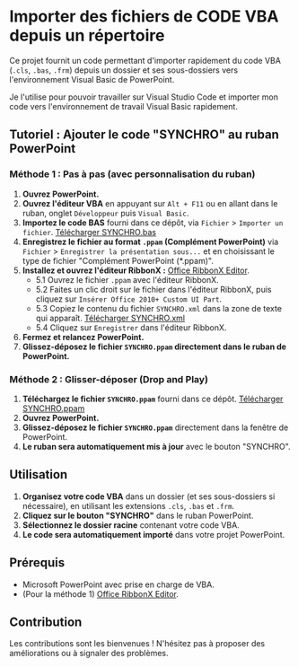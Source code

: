 # Importer des fichiers de CODE VBA depuis un répertoire

Ce projet fournit un code permettant d'importer rapidement du code VBA (`.cls`, `.bas`, `.frm`) depuis un dossier et ses sous-dossiers vers l'environnement Visual Basic de PowerPoint.

Je l'utilise pour pouvoir travailler sur Visual Studio Code et importer mon code vers l'environnement de travail Visual Basic rapidement.

## Tutoriel : Ajouter le code "SYNCHRO" au ruban PowerPoint

### Méthode 1 : Pas à pas (avec personnalisation du ruban)

1.  **Ouvrez PowerPoint.**
2.  **Ouvrez l'éditeur VBA** en appuyant sur `Alt + F11` ou en allant dans le ruban, onglet `Développeur` puis `Visual Basic`.
3.  **Importez le code BAS** fourni dans ce dépôt, via `Fichier` > `Importer un fichier`. [Télécharger SYNCHRO.bas](https://github.com/Tangui-Gouirand/Synchroniser-VBA-POWERPOINT/blob/main/SYNCHRO.bas)
4.  **Enregistrez le fichier au format `.ppam` (Complément PowerPoint)** via `Fichier` > `Enregistrer la présentation sous...` et en choisissant le type de fichier "Complément PowerPoint (*.ppam)".
5.  **Installez et ouvrez l'éditeur RibbonX :** [Office RibbonX Editor](https://github.com/fernandreu/office-ribbonx-editor).
    * 5.1 Ouvrez le fichier `.ppam` avec l'éditeur RibbonX.
    * 5.2 Faites un clic droit sur le fichier dans l'éditeur RibbonX, puis cliquez sur `Insérer Office 2010+ Custom UI Part`.
    * 5.3 Copiez le contenu du fichier `SYNCHRO.xml` dans la zone de texte qui apparaît. [Télécharger SYNCHRO.xml](https://github.com/Tangui-Gouirand/Synchroniser-VBA-POWERPOINT/blob/main/SYNCHRO.xml)
    * 5.4 Cliquez sur `Enregistrer` dans l'éditeur RibbonX.
6.  **Fermez et relancez PowerPoint.**
7.  **Glissez-déposez le fichier `SYNCHRO.ppam` directement dans le ruban de PowerPoint.**

### Méthode 2 : Glisser-déposer (Drop and Play)

1.  **Téléchargez le fichier `SYNCHRO.ppam`** fourni dans ce dépôt. [Télécharger SYNCHRO.ppam](https://github.com/Tangui-Gouirand/Synchroniser-VBA-POWERPOINT/blob/main/Synchro.ppam)
2.  **Ouvrez PowerPoint.**
3.  **Glissez-déposez le fichier `SYNCHRO.ppam`** directement dans la fenêtre de PowerPoint.
4.  **Le ruban sera automatiquement mis à jour** avec le bouton "SYNCHRO".

## Utilisation

1.  **Organisez votre code VBA** dans un dossier (et ses sous-dossiers si nécessaire), en utilisant les extensions `.cls`, `.bas` et `.frm`.
2.  **Cliquez sur le bouton "SYNCHRO"** dans le ruban PowerPoint.
3.  **Sélectionnez le dossier racine** contenant votre code VBA.
4.  **Le code sera automatiquement importé** dans votre projet PowerPoint.

## Prérequis

* Microsoft PowerPoint avec prise en charge de VBA.
* (Pour la méthode 1) [Office RibbonX Editor](https://github.com/fernandreu/office-ribbonx-editor).

## Contribution

Les contributions sont les bienvenues ! N'hésitez pas à proposer des améliorations ou à signaler des problèmes.
